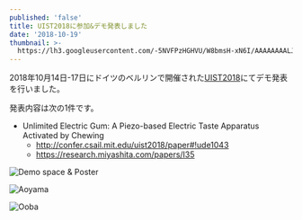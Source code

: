 ```yaml
---
published: 'false'
title: UIST2018に参加&デモ発表しました
date: '2018-10-19'
thumbnail: >-
  https://lh3.googleusercontent.com/-5NVFPzHGHVU/W8bmsH-xN6I/AAAAAAAALJ8/VpzjCYcpzfINZGS2dysJkLay5-eslDm7ACE0YCw/DpkMOzOXgAAoVDj.jpg
---
```

2018年10月14日-17日にドイツのベルリンで開催された[UIST2018](https://uist.acm.org/uist2018/)にてデモ発表を行いました。

発表内容は次の1件です。

* Unlimited Electric Gum: A Piezo-based Electric Taste Apparatus Activated by Chewing
  * <http://confer.csail.mit.edu/uist2018/paper#!ude1043>
  * <https://research.miyashita.com/papers/I35>

![Demo space & Poster](https://lh3.googleusercontent.com/-_6ysguPhuLE/W8bmsKXxzAI/AAAAAAAALJ8/UMnb74Xnlh8ENhXXGkWmH8Hg8RgZQrC8gCE0YCw/DpjXAScXgAAIDDQ.jpg)



![Aoyama](https://lh3.googleusercontent.com/-At1oXGQBMQQ/W8bmsBSc8NI/AAAAAAAALJ8/RSkeIFU9LHcuaOlFzd3jzP-Gfj71qGm8QCE0YCw/DpkMNZiWsAEj6cC.jpg)

![Ooba](https://lh3.googleusercontent.com/-5NVFPzHGHVU/W8bmsH-xN6I/AAAAAAAALJ8/VpzjCYcpzfINZGS2dysJkLay5-eslDm7ACE0YCw/DpkMOzOXgAAoVDj.jpg)
